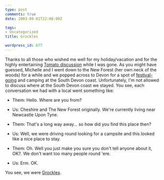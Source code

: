 ```yaml
---
type: post
comments: true
date: 2003-09-01T22:08:00Z

tags:
- Uncategorized
title: Grockles

wordpress_id: 677
---
```


Thanks to all those who wished me well for my holiday/vacation and for the highly entertaining [Tomato discussion](http://frownland.com/archive/2003/august/killer_tomato.html) while I was gone. As you might have guessed, Michelle and I went down to the New Forest (her own neck of the woods) for a while and we popped across to Devon for a spot of [festival-going](http://www.beautifuldays.org/) and camping at the South Devon coast. Unfortunately, I'm not allowed to discuss where at the South Devon coast we stayed. You see, each conversation we had with a local went something like:



	


	
  * Them: Hello. Where are you from?

		
  * Us: Cheshire and The New Forest originally. We're currently living near Newcastle Upon Tyne.

		
  * Them: That's a long way away… so how did you find this place then?

		
  * Us: Well, we were driving round looking for a campsite and this looked like a nice place to stay.

		
  * Them: Oh. Well you just make you sure you don't tell anyone about it, OK?. We don't want too many people round 'ere.

		
  * Us: Erm. OK.   

	

	

You see, we were [Grockles](http://www.bbc.co.uk/dna/h2g2/classic/A701623).

